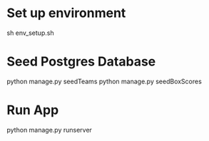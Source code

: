 # Set up environment
sh env_setup.sh

# Seed Postgres Database
python manage.py seedTeams
python manage.py seedBoxScores

# Run App
python manage.py runserver
